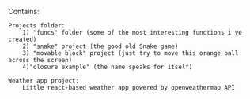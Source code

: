 Contains:

    Projects folder:
        1) "funcs" folder (some of the most interesting functions i've created)
        2) "snake" project (the good old Snake game)
        3) "movable block" project (just try to move this orange ball across the screen)
        4)"closure example" (the name speaks for itself)

    Weather app project:
        Little react-based weather app powered by openweathermap API